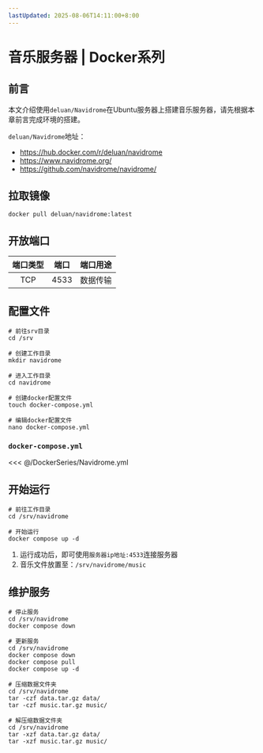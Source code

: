 ```yaml
---
lastUpdated: 2025-08-06T14:11:00+8:00
---
```


# 音乐服务器 | Docker系列

## 前言

本文介绍使用`deluan/Navidrome`在Ubuntu服务器上搭建音乐服务器，请先根据本章前言完成环境的搭建。

`deluan/Navidrome`地址：

- <https://hub.docker.com/r/deluan/navidrome>
- <https://www.navidrome.org/>
- <https://github.com/navidrome/navidrome/>

## 拉取镜像

```shell
docker pull deluan/navidrome:latest
```

## 开放端口

| 端口类型 | 端口  | 端口用途 |
| :------: | :---: | :------: |
|   TCP    | 4533  | 数据传输 |

## 配置文件

```shell
# 前往srv目录
cd /srv

# 创建工作目录
mkdir navidrome

# 进入工作目录
cd navidrome

# 创建docker配置文件
touch docker-compose.yml

# 编辑docker配置文件
nano docker-compose.yml
```

### `docker-compose.yml`

<<< @/DockerSeries/Navidrome.yml

## 开始运行

```shell
# 前往工作目录
cd /srv/navidrome

# 开始运行
docker compose up -d
```

1. 运行成功后，即可使用`服务器ip地址:4533`连接服务器
2. 音乐文件放置至：`/srv/navidrome/music`

## 维护服务

```shell
# 停止服务
cd /srv/navidrome
docker compose down

# 更新服务
cd /srv/navidrome
docker compose down
docker compose pull
docker compose up -d

# 压缩数据文件夹
cd /srv/navidrome
tar -czf data.tar.gz data/
tar -czf music.tar.gz music/

# 解压缩数据文件夹
cd /srv/navidrome
tar -xzf data.tar.gz data/
tar -xzf music.tar.gz music/
```
